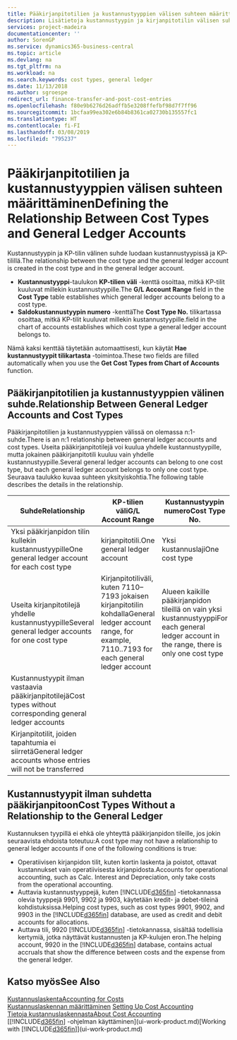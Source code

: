```yaml
---
title: Pääkirjanpitotilien ja kustannustyyppien välisen suhteen määrittäminen | Microsoft Docs
description: Lisätietoja kustannustyypin ja kirjanpitotilin välisen suhteen määrittämisestä.
services: project-madeira
documentationcenter: ''
author: SorenGP
ms.service: dynamics365-business-central
ms.topic: article
ms.devlang: na
ms.tgt_pltfrm: na
ms.workload: na
ms.search.keywords: cost types, general ledger
ms.date: 11/13/2018
ms.author: sgroespe
redirect_url: finance-transfer-and-post-cost-entries
ms.openlocfilehash: f80e9b6276d26adffb5e3208ffefbf98d7f7ff96
ms.sourcegitcommit: 1bcfaa99ea302e6b84b8361ca02730b135557fc1
ms.translationtype: HT
ms.contentlocale: fi-FI
ms.lasthandoff: 03/08/2019
ms.locfileid: "795237"
---
```

# <a name="defining-the-relationship-between-cost-types-and-general-ledger-accounts"></a><span data-ttu-id="495d9-103">Pääkirjanpitotilien ja kustannustyyppien välisen suhteen määrittäminen</span><span class="sxs-lookup"><span data-stu-id="495d9-103">Defining the Relationship Between Cost Types and General Ledger Accounts</span></span>
<span data-ttu-id="495d9-104">Kustannustyypin ja KP-tilin välinen suhde luodaan kustannustyypissä ja KP-tilillä.</span><span class="sxs-lookup"><span data-stu-id="495d9-104">The relationship between the cost type and the general ledger account is created in the cost type and in the general ledger account.</span></span>  

* <span data-ttu-id="495d9-105">**Kustannustyyppi**-taulukon **KP-tilien väli** -kenttä osoittaa, mitkä KP-tilit kuuluvat millekin kustannustyypille.</span><span class="sxs-lookup"><span data-stu-id="495d9-105">The **G/L Account Range** field in the **Cost Type** table establishes which general ledger accounts belong to a cost type.</span></span>  
* <span data-ttu-id="495d9-106">**Saldokustannustyypin numero** -kenttä</span><span class="sxs-lookup"><span data-stu-id="495d9-106">The **Cost Type No.**</span></span> <span data-ttu-id="495d9-107">tilikartassa osoittaa, mitkä KP-tilit kuuluvat millekin kustannustyypille.</span><span class="sxs-lookup"><span data-stu-id="495d9-107">field in the chart of accounts establishes which cost type a general ledger account belongs to.</span></span>  

<span data-ttu-id="495d9-108">Nämä kaksi kenttää täytetään automaattisesti, kun käytät **Hae kustannustyypit tilikartasta** -toimintoa.</span><span class="sxs-lookup"><span data-stu-id="495d9-108">These two fields are filled automatically when you use the **Get Cost Types from Chart of Accounts** function.</span></span>  

## <a name="relationship-between-general-ledger-accounts-and-cost-types"></a><span data-ttu-id="495d9-109">Pääkirjanpitotilien ja kustannustyyppien välinen suhde.</span><span class="sxs-lookup"><span data-stu-id="495d9-109">Relationship Between General Ledger Accounts and Cost Types</span></span>  
<span data-ttu-id="495d9-110">Pääkirjanpitotilien ja kustannustyyppien välissä on olemassa n:1-suhde.</span><span class="sxs-lookup"><span data-stu-id="495d9-110">There is an n:1 relationship between general ledger accounts and cost types.</span></span> <span data-ttu-id="495d9-111">Useita pääkirjanpitotilejä voi kuulua yhdelle kustannustyypille, mutta jokainen pääkirjanpitotili kuuluu vain yhdelle kustannustyypille.</span><span class="sxs-lookup"><span data-stu-id="495d9-111">Several general ledger accounts can belong to one cost type, but each general ledger account belongs to only one cost type.</span></span> <span data-ttu-id="495d9-112">Seuraava taulukko kuvaa suhteen yksityiskohtia.</span><span class="sxs-lookup"><span data-stu-id="495d9-112">The following table describes the details in the relationship.</span></span>  

|<span data-ttu-id="495d9-113">Suhde</span><span class="sxs-lookup"><span data-stu-id="495d9-113">Relationship</span></span>|<span data-ttu-id="495d9-114">**KP-tilien väli**</span><span class="sxs-lookup"><span data-stu-id="495d9-114">**G/L Account Range**</span></span>|<span data-ttu-id="495d9-115">**Kustannustyypin numero**</span><span class="sxs-lookup"><span data-stu-id="495d9-115">**Cost Type No.**</span></span>|  
|------------------|------------------------------------------------|-------------------------------------------|  
|<span data-ttu-id="495d9-116">Yksi pääkirjanpidon tilin kullekin kustannustyypille</span><span class="sxs-lookup"><span data-stu-id="495d9-116">One general ledger account for each cost type</span></span>|<span data-ttu-id="495d9-117">kirjanpitotili.</span><span class="sxs-lookup"><span data-stu-id="495d9-117">One general ledger account</span></span>|<span data-ttu-id="495d9-118">Yksi kustannuslaji</span><span class="sxs-lookup"><span data-stu-id="495d9-118">One cost type</span></span>|  
|<span data-ttu-id="495d9-119">Useita kirjanpitotilejä yhdelle kustannustyypille</span><span class="sxs-lookup"><span data-stu-id="495d9-119">Several general ledger accounts for one cost type</span></span>|<span data-ttu-id="495d9-120">Kirjanpitotiliväli, kuten 7110–7193 jokaisen kirjanpitotilin kohdalla</span><span class="sxs-lookup"><span data-stu-id="495d9-120">General ledger account range, for example, 7110..7193 for each general ledger account</span></span>|<span data-ttu-id="495d9-121">Alueen kaikille pääkirjanpidon tileillä on vain yksi kustannustyyppi</span><span class="sxs-lookup"><span data-stu-id="495d9-121">For each general ledger account in the range, there is only one cost type</span></span>|  
|<span data-ttu-id="495d9-122">Kustannustyypit ilman vastaavia pääkirjanpitotilejä</span><span class="sxs-lookup"><span data-stu-id="495d9-122">Cost types without corresponding general ledger accounts</span></span>|<Empty>||  
|<span data-ttu-id="495d9-123">Kirjanpitotilit, joiden tapahtumia ei siirretä</span><span class="sxs-lookup"><span data-stu-id="495d9-123">General ledger accounts whose entries will not be transferred</span></span>||<Empty>|  

## <a name="cost-types-without-a-relationship-to-the-general-ledger"></a><span data-ttu-id="495d9-124">Kustannustyypit ilman suhdetta pääkirjanpitoon</span><span class="sxs-lookup"><span data-stu-id="495d9-124">Cost Types Without a Relationship to the General Ledger</span></span>  
<span data-ttu-id="495d9-125">Kustannuksen tyypillä ei ehkä ole yhteyttä pääkirjanpidon tileille, jos jokin seuraavista ehdoista toteutuu:</span><span class="sxs-lookup"><span data-stu-id="495d9-125">A cost type may not have a relationship to general ledger accounts if one of the following conditions is true:</span></span>  

* <span data-ttu-id="495d9-126">Operatiivisen kirjanpidon tilit, kuten kortin laskenta ja poistot, ottavat kustannukset vain operatiivisesta kirjanpidosta.</span><span class="sxs-lookup"><span data-stu-id="495d9-126">Accounts for operational accounting, such as Calc. Interest and Depreciation, only take costs from the operational accounting.</span></span>  
* <span data-ttu-id="495d9-127">Auttavia kustannustyyppejä, kuten [!INCLUDE[d365fin](includes/d365fin_md.md)] -tietokannassa olevia tyyppejä 9901, 9902 ja 9903, käytetään kredit- ja debet-tileinä kohdistuksissa.</span><span class="sxs-lookup"><span data-stu-id="495d9-127">Helping cost types, such as cost types 9901, 9902, and 9903 in the [!INCLUDE[d365fin](includes/d365fin_md.md)] database, are used as credit and debit accounts for allocations.</span></span>  
* <span data-ttu-id="495d9-128">Auttava tili, 9920 [!INCLUDE[d365fin](includes/d365fin_md.md)] -tietokannassa, sisältää todellisia kertymiä, jotka näyttävät kustannusten ja KP-kulujen eron.</span><span class="sxs-lookup"><span data-stu-id="495d9-128">The helping account, 9920 in the [!INCLUDE[d365fin](includes/d365fin_md.md)] database, contains actual accruals that show the difference between costs and the expense from the general ledger.</span></span>  

## <a name="see-also"></a><span data-ttu-id="495d9-129">Katso myös</span><span class="sxs-lookup"><span data-stu-id="495d9-129">See Also</span></span>  
[<span data-ttu-id="495d9-130">Kustannuslaskenta</span><span class="sxs-lookup"><span data-stu-id="495d9-130">Accounting for Costs</span></span>](finance-manage-cost-accounting.md)  
<span data-ttu-id="495d9-131">[Kustannuslaskennan määrittäminen](finance-set-up-cost-accounting.md) </span><span class="sxs-lookup"><span data-stu-id="495d9-131">[Setting Up Cost Accounting](finance-set-up-cost-accounting.md) </span></span>  
[<span data-ttu-id="495d9-132">Tietoja kustannuslaskennasta</span><span class="sxs-lookup"><span data-stu-id="495d9-132">About Cost Accounting</span></span>](finance-about-cost-accounting.md)  
<span data-ttu-id="495d9-133">[[!INCLUDE[d365fin](includes/d365fin_md.md)] -ohjelman käyttäminen](ui-work-product.md)</span><span class="sxs-lookup"><span data-stu-id="495d9-133">[Working with [!INCLUDE[d365fin](includes/d365fin_md.md)]](ui-work-product.md)</span></span>
